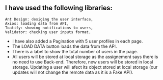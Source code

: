 ## I have used the following libraries:
    Ant Design: desiging the user interface,
    Axios: loading data from API,
    Toatify: showing notifications to users,
    Validator: checking user inputs format.

- I have also added a Pagination with 5 user profiles in each page.
- The LOAD DATA button loads the data from the API.
- There is a label to show the total number of users in the page.
- All users will be stored at local storage as the assignement says there is no need to use Back-end. Therefore, new users will be stored in local storage. Updating a user will afect its object stored at local storage (our updates will not change the remote data as it is a Fake API).
